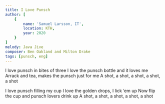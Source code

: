 ```yaml
---
title: I Love Punsch
author: [
	{
		name: 'Samuel Larsson, IT',
		location: KTH,
		year: 2020
	}
]
melody: Java Jive
composer: Ben Oakland and Milton Drake
tags: [punsch, eng]
---
```


I love punsch in bites of three
I love the punsch bottle and it loves me
Arrack and tea, makes the punsch just for me
A shot, a shot, a shot, a shot, a shot

I love punsch filling my cup
I love the golden drops, I lick ‘em up
Now flip the cup and punsch lovers drink up
A shot, a shot, a shot, a shot, a shot
